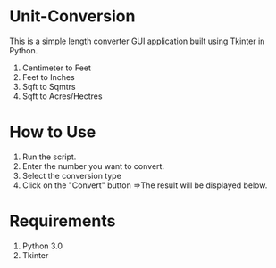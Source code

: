 # Unit-Conversion
This is a simple length converter GUI application built using Tkinter in Python. 
  1. Centimeter to Feet 
  2. Feet to Inches  
  3. Sqft to Sqmtrs 
  4. Sqft to Acres/Hectres
# How to Use
  1. Run the script.
  2. Enter the number you want to convert.
  3. Select the conversion type
  4. Click on the "Convert" button =>The result will be displayed below.
# Requirements
  1. Python 3.0
  2. Tkinter
